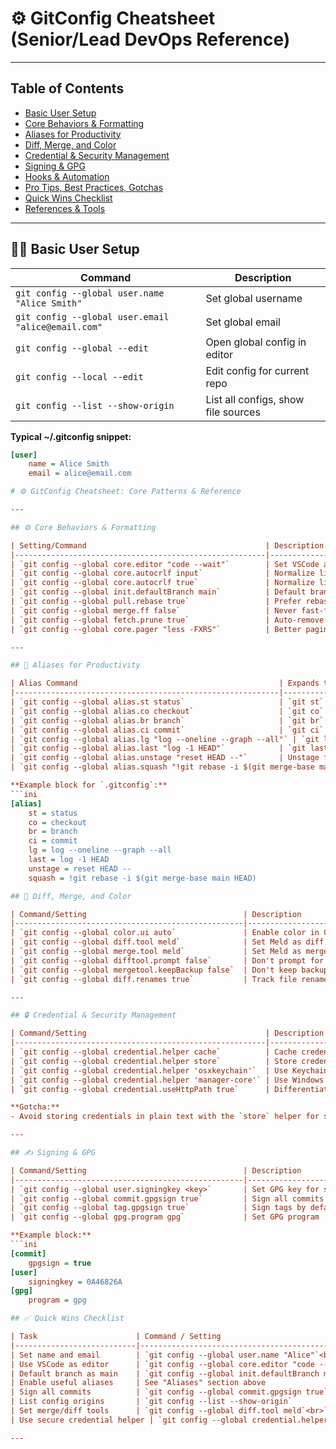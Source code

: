 # ⚙️ GitConfig Cheatsheet (Senior/Lead DevOps Reference)

---

## Table of Contents

- [Basic User Setup](#basic-user-setup)
- [Core Behaviors & Formatting](#core-behaviors--formatting)
- [Aliases for Productivity](#aliases-for-productivity)
- [Diff, Merge, and Color](#diff-merge-and-color)
- [Credential & Security Management](#credential--security-management)
- [Signing & GPG](#signing--gpg)
- [Hooks & Automation](#hooks--automation)
- [Pro Tips, Best Practices, Gotchas](#pro-tips-best-practices-gotchas)
- [Quick Wins Checklist](#quick-wins-checklist)
- [References & Tools](#references--tools)

---

## 🧑‍💻 Basic User Setup

| Command                                              | Description                          |
|------------------------------------------------------|--------------------------------------|
| `git config --global user.name "Alice Smith"`        | Set global username                  |
| `git config --global user.email "alice@email.com"`   | Set global email                     |
| `git config --global --edit`                         | Open global config in editor         |
| `git config --local --edit`                          | Edit config for current repo         |
| `git config --list --show-origin`                    | List all configs, show file sources  |

**Typical ~/.gitconfig snippet:**
```ini
[user]
    name = Alice Smith
    email = alice@email.com

# ⚙️ GitConfig Cheatsheet: Core Patterns & Reference

---

## ⚙️ Core Behaviors & Formatting

| Setting/Command                                        | Description                                 |
|--------------------------------------------------------|---------------------------------------------|
| `git config --global core.editor "code --wait"`        | Set VSCode as default editor                |
| `git config --global core.autocrlf input`              | Normalize line endings for Unix/Mac         |
| `git config --global core.autocrlf true`               | Normalize line endings for Windows          |
| `git config --global init.defaultBranch main`          | Default branch is "main" on `git init`      |
| `git config --global pull.rebase true`                 | Prefer rebase over merge for pull           |
| `git config --global merge.ff false`                   | Never fast-forward merges                   |
| `git config --global fetch.prune true`                 | Auto-remove remote-tracking deleted refs    |
| `git config --global core.pager "less -FXRS"`          | Better paging for logs/diffs                |

---

## 🚀 Aliases for Productivity

| Alias Command                                             | Expands to / Description                  |
|-----------------------------------------------------------|-------------------------------------------|
| `git config --global alias.st status`                     | `git st` for status                       |
| `git config --global alias.co checkout`                   | `git co` for checkout                     |
| `git config --global alias.br branch`                     | `git br` for branch                       |
| `git config --global alias.ci commit`                     | `git ci` for commit                       |
| `git config --global alias.lg "log --oneline --graph --all"` | `git lg` for log graph                |
| `git config --global alias.last "log -1 HEAD"`            | `git last` for last commit                |
| `git config --global alias.unstage "reset HEAD --"`       | Unstage file(s)                           |
| `git config --global alias.squash "!git rebase -i $(git merge-base main HEAD)"` | Interactive squash to main |

**Example block for `.gitconfig`:**
```ini
[alias]
    st = status
    co = checkout
    br = branch
    ci = commit
    lg = log --oneline --graph --all
    last = log -1 HEAD
    unstage = reset HEAD --
    squash = !git rebase -i $(git merge-base main HEAD)

## 📝 Diff, Merge, and Color

| Command/Setting                                   | Description                             |
|---------------------------------------------------|-----------------------------------------|
| `git config --global color.ui auto`               | Enable color in CLI output              |
| `git config --global diff.tool meld`              | Set Meld as diff tool                   |
| `git config --global merge.tool meld`             | Set Meld as merge tool                  |
| `git config --global difftool.prompt false`       | Don't prompt for each diff file         |
| `git config --global mergetool.keepBackup false`  | Don't keep backup after merge           |
| `git config --global diff.renames true`           | Track file renames in diffs             |

---

## 🔒 Credential & Security Management

| Command/Setting                                        | Description                                       |
|--------------------------------------------------------|---------------------------------------------------|
| `git config --global credential.helper cache`          | Cache credentials temporarily                     |
| `git config --global credential.helper store`          | Store credentials (plain text, not for prod!)     |
| `git config --global credential.helper 'osxkeychain'`  | Use Keychain on MacOS                             |
| `git config --global credential.helper 'manager-core'` | Use Windows Credential Manager                    |
| `git config --global credential.useHttpPath true`      | Differentiate credentials by URL path             |

**Gotcha:**  
- Avoid storing credentials in plain text with the `store` helper for security reasons!

---

## ✍️ Signing & GPG

| Command/Setting                                   | Description                                    |
|---------------------------------------------------|------------------------------------------------|
| `git config --global user.signingkey <key>`       | Set GPG key for signing commits/tags           |
| `git config --global commit.gpgsign true`         | Sign all commits by default                    |
| `git config --global tag.gpgsign true`            | Sign tags by default                           |
| `git config --global gpg.program gpg`             | Set GPG program                                |

**Example block:**
```ini
[commit]
    gpgsign = true
[user]
    signingkey = 0A46826A
[gpg]
    program = gpg

## ✅ Quick Wins Checklist

| Task                      | Command / Setting                                                                 |
|---------------------------|-----------------------------------------------------------------------------------|
| Set name and email        | `git config --global user.name "Alice"`<br>`git config --global user.email "alice@email.com"` |
| Use VSCode as editor      | `git config --global core.editor "code --wait"`                                   |
| Default branch as main    | `git config --global init.defaultBranch main`                                     |
| Enable useful aliases     | See "Aliases" section above                                                       |
| Sign all commits          | `git config --global commit.gpgsign true`                                         |
| List config origins       | `git config --list --show-origin`                                                 |
| Set merge/diff tools      | `git config --global diff.tool meld`<br>`git config --global merge.tool meld`     |
| Use secure credential helper | `git config --global credential.helper cache`                                  |

---
